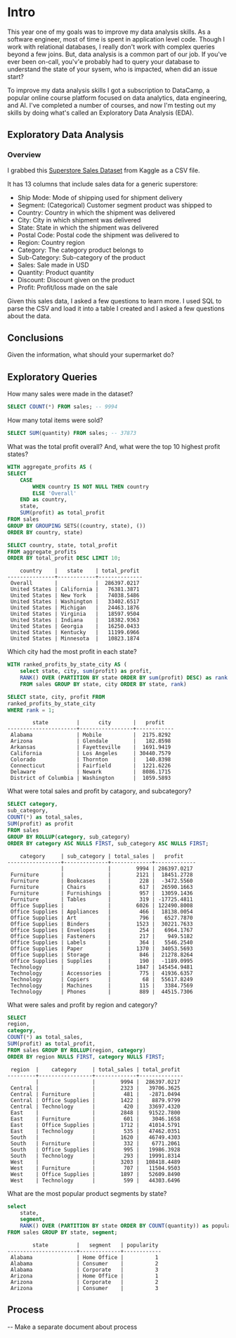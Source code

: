 # Intro

This year one of my goals was to improve my data analysis skills. As a software engineer, most of time is spent in application level code. Though I work with relational databases, I really don't work with complex queries beyond a few joins. But, data analysis is a common part of our job. If you've ever been on-call, you'v'e probably had to query your database to understand the state of your sysem, who is impacted, when did an issue start? 

To improve my data analysis skills I got a subscription to DataCamp, a popular online course platform focused on data analytics, data engineering, and AI. I've completed a number of courses, and now I'm testing out my skills by doing what's called an Exploratory Data Analysis (EDA).

## Exploratory Data Analysis

### Overview

I grabbed this [Superstore Sales Dataset](https://www.kaggle.com/datasets/bravehart101/sample-supermarket-dataset) from Kaggle as a CSV file.

It has 13 columns that include sales data for a generic superstore:
- Ship Mode: Mode of shipping used for shipment delivery
- Segment: (Categorical) Customer segment product was shipped to
- Country: Country in which the shipment was delivered
- City: City in which shipment was delivered
- State: State in which the shipment was delivered
- Postal Code: Postal code the shipment was delivered to
- Region: Country region
- Category: The category product belongs to
- Sub-Category: Sub-category of the product
- Sales: Sale made in USD
- Quantity: Product quantity
- Discount: Discount given on the product
- Profit: Profit/loss made on the sale

Given this sales data, I asked a few questions to learn more.
I used SQL to parse the CSV and load it into a table I created and I asked a few questions about the data.

## Conclusions
Given the information, what should your supermarket do?



## Exploratory Queries
How many sales were made in the dataset?

```sql
SELECT COUNT(*) FROM sales; -- 9994
```
How many total items were sold?


```sql
SELECT SUM(quantity) FROM sales; -- 37873
```

What was the total profit overall? And, what were the top 10 highest profit states?
```sql
WITH aggregate_profits AS (
SELECT 
	CASE 
		WHEN country IS NOT NULL THEN country
		ELSE 'Overall'
	END as country,
	state,
	SUM(profit) as total_profit 
FROM sales 
GROUP BY GROUPING SETS((country, state), ()) 
ORDER BY country, state)

SELECT country, state, total_profit 
FROM aggregate_profits
ORDER BY total_profit DESC LIMIT 10;
```
```
    country    |   state    | total_profit 
---------------+------------+--------------
 Overall       |            |  286397.0217
 United States | California |   76381.3871
 United States | New York   |   74038.5486
 United States | Washington |   33402.6517
 United States | Michigan   |   24463.1876
 United States | Virginia   |   18597.9504
 United States | Indiana    |   18382.9363
 United States | Georgia    |   16250.0433
 United States | Kentucky   |   11199.6966
 United States | Minnesota  |   10823.1874
``````
Which city had the most profit in each state?
```sql
WITH ranked_profits_by_state_city AS (
	select state, city, sum(profit) as profit, 
	RANK() OVER (PARTITION BY state ORDER BY sum(profit) DESC) as rank  
	FROM sales GROUP BY state, city ORDER BY state, rank)

SELECT state, city, profit FROM 
ranked_profits_by_state_city
WHERE rank = 1;
```
```
        state         |      city       |   profit   
----------------------+-----------------+------------
 Alabama              | Mobile          |  2175.8292
 Arizona              | Glendale        |   182.8598
 Arkansas             | Fayetteville    |  1691.9419
 California           | Los Angeles     | 30440.7579
 Colorado             | Thornton        |   140.8398
 Connecticut          | Fairfield       |  1221.6226
 Delaware             | Newark          |  8086.1715
 District of Columbia | Washington      |  1059.5893
```

What were total sales and profit by catagory, and subcategory?
```sql
SELECT category, 
sub_category, 
COUNT(*) as total_sales,
SUM(profit) as profit
FROM sales 
GROUP BY ROLLUP(category, sub_category)
ORDER BY category ASC NULLS FIRST, sub_category ASC NULLS FIRST;

```

```
    category     | sub_category | total_sales |   profit    
-----------------+--------------+-------------+-------------
                 |              |        9994 | 286397.0217
 Furniture       |              |        2121 |  18451.2728
 Furniture       | Bookcases    |         228 |  -3472.5560
 Furniture       | Chairs       |         617 |  26590.1663
 Furniture       | Furnishings  |         957 |  13059.1436
 Furniture       | Tables       |         319 | -17725.4811
 Office Supplies |              |        6026 | 122490.8008
 Office Supplies | Appliances   |         466 |  18138.0054
 Office Supplies | Art          |         796 |   6527.7870
 Office Supplies | Binders      |        1523 |  30221.7633
 Office Supplies | Envelopes    |         254 |   6964.1767
 Office Supplies | Fasteners    |         217 |    949.5182
 Office Supplies | Labels       |         364 |   5546.2540
 Office Supplies | Paper        |        1370 |  34053.5693
 Office Supplies | Storage      |         846 |  21278.8264
 Office Supplies | Supplies     |         190 |  -1189.0995
 Technology      |              |        1847 | 145454.9481
 Technology      | Accessories  |         775 |  41936.6357
 Technology      | Copiers      |          68 |  55617.8249
 Technology      | Machines     |         115 |   3384.7569
 Technology      | Phones       |         889 |  44515.7306

```

What were sales and profit by region and category?
```sql
SELECT 
region,
category, 
COUNT(*) as total_sales,
SUM(profit) as total_profit,
FROM sales GROUP BY ROLLUP(region, category)
ORDER BY region NULLS FIRST, category NULLS FIRST;
```
```
 region  |    category     | total_sales | total_profit 
---------+-----------------+-------------+--------------
         |                 |        9994 |  286397.0217
 Central |                 |        2323 |   39706.3625
 Central | Furniture       |         481 |   -2871.0494
 Central | Office Supplies |        1422 |    8879.9799
 Central | Technology      |         420 |   33697.4320
 East    |                 |        2848 |   91522.7800
 East    | Furniture       |         601 |    3046.1658
 East    | Office Supplies |        1712 |   41014.5791
 East    | Technology      |         535 |   47462.0351
 South   |                 |        1620 |   46749.4303
 South   | Furniture       |         332 |    6771.2061
 South   | Office Supplies |         995 |   19986.3928
 South   | Technology      |         293 |   19991.8314
 West    |                 |        3203 |  108418.4489
 West    | Furniture       |         707 |   11504.9503
 West    | Office Supplies |        1897 |   52609.8490
 West    | Technology      |         599 |   44303.6496
```
What are the most popular product segments by state?
```sql
select 
	state, 
	segment, 
	RANK() OVER (PARTITION BY state ORDER BY COUNT(quantity)) as popularity 
FROM sales GROUP BY state, segment;
```
```
        state         |   segment   | popularity 
----------------------+-------------+------------
 Alabama              | Home Office |          1
 Alabama              | Consumer    |          2
 Alabama              | Corporate   |          3
 Arizona              | Home Office |          1
 Arizona              | Corporate   |          2
 Arizona              | Consumer    |          3
```
## Process 
-- Make a separate document about process